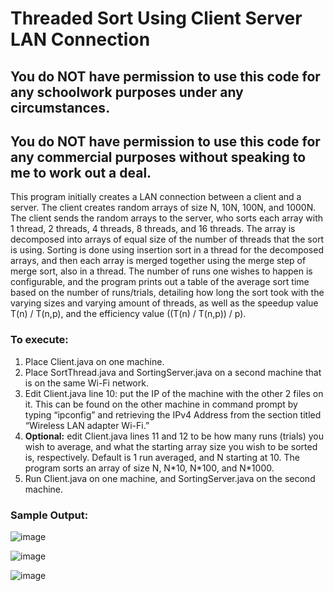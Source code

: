 # Threaded Sort Using Client Server LAN Connection

## You do NOT have permission to use this code for any schoolwork purposes under any circumstances. 

## You do NOT have permission to use this code for any commercial purposes without speaking to me to work out a deal.

This program initially creates a LAN connection between a client and a server. The client creates random arrays of size N, 10N, 100N, and 1000N. The client sends the random arrays to the server, who sorts each array with 1 thread, 2 threads, 4 threads, 8 threads, and 16 threads. The array is decomposed into arrays of equal size of the number of threads that the sort is using. Sorting is done using insertion sort in a thread for the decomposed arrays, and then each array is merged together using the merge step of merge sort, also in a thread. The number of runs one wishes to happen is configurable, and the program prints out a table of the average sort time based on the number of runs/trials, detailing how long the sort took with the varying sizes and varying amount of threads, as well as the speedup value T(n) / T(n,p), and the efficiency value ((T(n) / T(n,p)) / p).

### To execute:

1) Place Client.java on one machine.
2) Place SortThread.java and SortingServer.java on a second machine that is on the same Wi-Fi network.
3) Edit Client.java line 10: put the IP of the machine with the other 2 files on it. This can be found on the other machine in command prompt by typing “ipconfig” and retrieving the IPv4 Address from the section titled “Wireless LAN adapter Wi-Fi.”
4) **Optional:** edit Client.java lines 11 and 12 to be how many runs (trials) you wish to average, and what the starting array size you wish to be sorted is, respectively. Default is 1 run averaged, and N starting at 10. The program sorts an array of size N, N\*10, N\*100, and N\*1000. 
5) Run Client.java on one machine, and SortingServer.java on the second machine.

### Sample Output:

![image](https://user-images.githubusercontent.com/33675444/204068779-6694fce1-fa75-49a6-91eb-7906aa906bb4.png)

![image](https://user-images.githubusercontent.com/33675444/204068788-5d35c74a-dc96-4dce-8056-08e7d28ce2ab.png)

![image](https://user-images.githubusercontent.com/33675444/204068795-1779f249-9dde-4801-a79c-f20e89d72c08.png)
